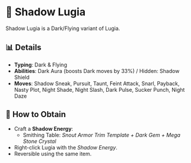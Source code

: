 # 🦅 Shadow Lugia

Shadow Lugia is a Dark/Flying variant of Lugia.

## 📊 Details
- **Typing**: Dark & Flying
- **Abilities**: Dark Aura (boosts Dark moves by 33%) / Hidden: Shadow Shield
- **Moves**: Shadow Sneak, Pursuit, Taunt, Feint Attack, Snarl, Payback, Nasty Plot, Night Shade, Night Slash, Dark Pulse, Sucker Punch, Night Daze

## 🧪 How to Obtain
- Craft a **Shadow Energy**:
  - Smithing Table: *Snout Armor Trim Template + Dark Gem + Mega Stone Crystal*
- Right-click Lugia with the *Shadow Energy*.
- Reversible using the same item.